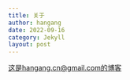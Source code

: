 ```yaml
---
title: 关于
author: hangang
date: 2022-09-16
category: Jekyll
layout: post
---
```


这是hangang.cn@gmail.com的博客
